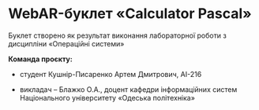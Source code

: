 # WebAR-буклет «Calculator Pascal»
Буклет створено як результат виконання лабораторної роботи з дисципліни 
«Операційні системи»

**Команда проєкту:**

- студент Кушнір-Писаренко Артем Дмитрович, АІ-216
+ викладач – Блажко О.А., доцент кафедри інформаційних систем Національного університету «Одеська політехніка»
